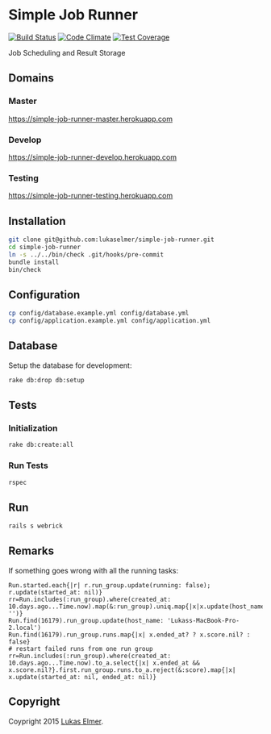 # Simple Job Runner

[![Build Status](https://travis-ci.org/lukaselmer/simple-job-runner.svg?branch=master)](https://travis-ci.org/lukaselmer/simple-job-runner) [![Code Climate](https://codeclimate.com/github/lukaselmer/simple-job-runner/badges/gpa.svg)](https://codeclimate.com/github/lukaselmer/simple-job-runner) [![Test Coverage](https://codeclimate.com/github/lukaselmer/simple-job-runner/badges/coverage.svg)](https://codeclimate.com/github/lukaselmer/simple-job-runner/coverage)

Job Scheduling and Result Storage

## Domains

### Master

https://simple-job-runner-master.herokuapp.com

### Develop

https://simple-job-runner-develop.herokuapp.com

### Testing

https://simple-job-runner-testing.herokuapp.com

## Installation

```sh
git clone git@github.com:lukaselmer/simple-job-runner.git
cd simple-job-runner
ln -s ../../bin/check .git/hooks/pre-commit
bundle install
bin/check
```

## Configuration

```sh
cp config/database.example.yml config/database.yml
cp config/application.example.yml config/application.yml
```

## Database

Setup the database for development:

```sh
rake db:drop db:setup
```

## Tests

### Initialization

```sh
rake db:create:all
```

### Run Tests

```sh
rspec
```

## Run

```sh
rails s webrick
```

## Remarks

If something goes wrong with all the running tasks:

```
Run.started.each{|r| r.run_group.update(running: false); r.update(started_at: nil)}
rr=Run.includes(:run_group).where(created_at: 10.days.ago...Time.now).map(&:run_group).uniq.map{|x|x.update(host_name: '')}
Run.find(16179).run_group.update(host_name: 'Lukass-MacBook-Pro-2.local')
Run.find(16179).run_group.runs.map{|x| x.ended_at? ? x.score.nil? : false}
# restart failed runs from one run group
rr=Run.includes(:run_group).where(created_at: 10.days.ago...Time.now).to_a.select{|x| x.ended_at && x.score.nil?}.first.run_group.runs.to_a.reject(&:score).map{|x| x.update(started_at: nil, ended_at: nil)}
```

## Copyright

Coypright 2015 [Lukas Elmer](https://github.com/lukaselmer).

